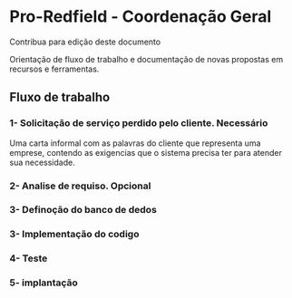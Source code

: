 # Pro-Redfield - Coordenação Geral

Contribua para edição deste documento

Orientação de fluxo de trabalho e documentação de novas propostas em recursos e ferramentas.


## Fluxo de trabalho
### 1- Solicitação de serviço perdido pelo cliente. Necessário
  Uma carta informal com as palavras do cliente que representa uma emprese, contendo as exigencias que o sistema precisa ter para atender sua necessidade. 

### 2- Analise de requiso. Opcional

### 3- Definoção do banco de dedos

### 3- Implementação do codigo

### 4- Teste

### 5- implantação
